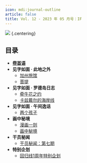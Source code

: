 ```yaml
---
icon: mdi:journal-outline
article: false
title: Vol. 12 - 2023 年 05 月号：IF
---
```


![](./res/cover.webp) {.centering}

## 目录

- [**卷首语**](intro.html)
- **见字如面 · 此地之外**
  - [加州旅馆](article4.html)
  - [菩提](article5.html)
- **见字如面 · 罗德岛日志**
  - [牵牛花之约](article2.html)
  - [卡兹戴尔的海岸线](article3.html)
- **见字如面 · 午间逸话**
  - [两个孩子](article1.html)
- **画中秘境**
  - [漫画一则](comic1.html)
  - [画中秘境](paintings.html)
- **干员秘闻**
  - [干员秘闻：第七期](ope_sec.html)
- **特别企划**
  - [回归线1周年特别企划](specialproj.html)

<FakeAds />